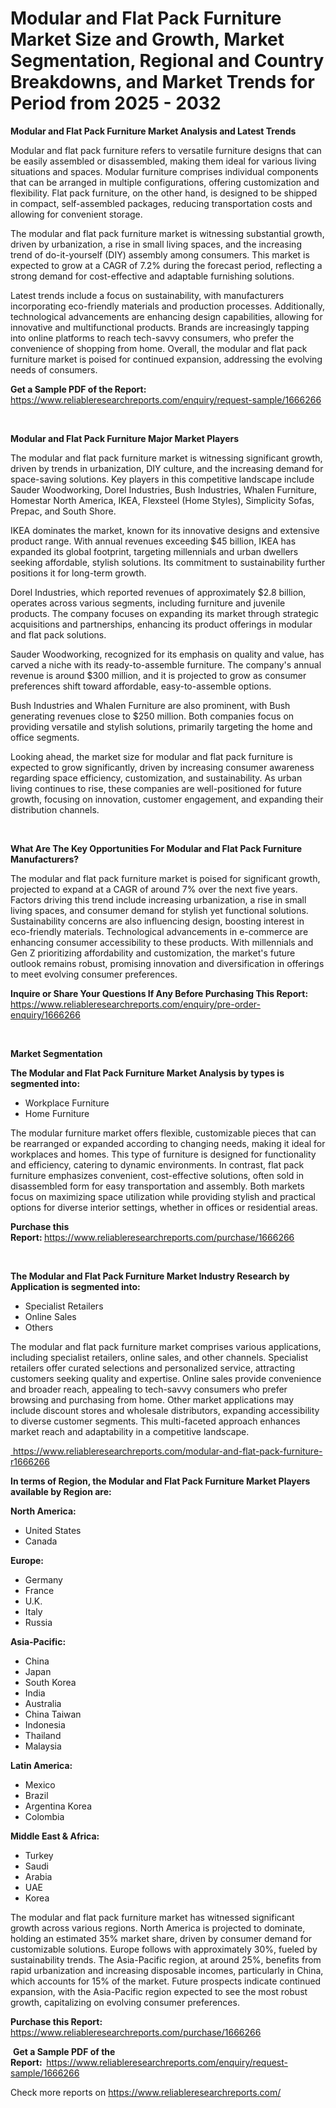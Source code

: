 <p><h1>Modular and Flat Pack Furniture Market Size and Growth, Market Segmentation, Regional and Country Breakdowns, and Market Trends for Period from 2025 -  2032</h1></p><p><strong>Modular and Flat Pack Furniture Market Analysis and Latest Trends</strong></p>
<p><p>Modular and flat pack furniture refers to versatile furniture designs that can be easily assembled or disassembled, making them ideal for various living situations and spaces. Modular furniture comprises individual components that can be arranged in multiple configurations, offering customization and flexibility. Flat pack furniture, on the other hand, is designed to be shipped in compact, self-assembled packages, reducing transportation costs and allowing for convenient storage.</p><p>The modular and flat pack furniture market is witnessing substantial growth, driven by urbanization, a rise in small living spaces, and the increasing trend of do-it-yourself (DIY) assembly among consumers. This market is expected to grow at a CAGR of 7.2% during the forecast period, reflecting a strong demand for cost-effective and adaptable furnishing solutions. </p><p>Latest trends include a focus on sustainability, with manufacturers incorporating eco-friendly materials and production processes. Additionally, technological advancements are enhancing design capabilities, allowing for innovative and multifunctional products. Brands are increasingly tapping into online platforms to reach tech-savvy consumers, who prefer the convenience of shopping from home. Overall, the modular and flat pack furniture market is poised for continued expansion, addressing the evolving needs of consumers.</p></p>
<p><strong>Get a Sample PDF of the Report:&nbsp;</strong> <a href="https://www.reliableresearchreports.com/enquiry/request-sample/1666266?utm_campaign=2224&utm_medium=2&utm_source=Github&utm_content=ia&utm_term=05042025&utm_id=modular-and-flat-pack-furniture">https://www.reliableresearchreports.com/enquiry/request-sample/1666266</a></p>
<p>&nbsp;</p>
<p><strong>Modular and Flat Pack Furniture Major Market Players</strong></p>
<p><p>The modular and flat pack furniture market is witnessing significant growth, driven by trends in urbanization, DIY culture, and the increasing demand for space-saving solutions. Key players in this competitive landscape include Sauder Woodworking, Dorel Industries, Bush Industries, Whalen Furniture, Homestar North America, IKEA, Flexsteel (Home Styles), Simplicity Sofas, Prepac, and South Shore.</p><p>IKEA dominates the market, known for its innovative designs and extensive product range. With annual revenues exceeding $45 billion, IKEA has expanded its global footprint, targeting millennials and urban dwellers seeking affordable, stylish solutions. Its commitment to sustainability further positions it for long-term growth.</p><p>Dorel Industries, which reported revenues of approximately $2.8 billion, operates across various segments, including furniture and juvenile products. The company focuses on expanding its market through strategic acquisitions and partnerships, enhancing its product offerings in modular and flat pack solutions.</p><p>Sauder Woodworking, recognized for its emphasis on quality and value, has carved a niche with its ready-to-assemble furniture. The company's annual revenue is around $300 million, and it is projected to grow as consumer preferences shift toward affordable, easy-to-assemble options. </p><p>Bush Industries and Whalen Furniture are also prominent, with Bush generating revenues close to $250 million. Both companies focus on providing versatile and stylish solutions, primarily targeting the home and office segments.</p><p>Looking ahead, the market size for modular and flat pack furniture is expected to grow significantly, driven by increasing consumer awareness regarding space efficiency, customization, and sustainability. As urban living continues to rise, these companies are well-positioned for future growth, focusing on innovation, customer engagement, and expanding their distribution channels.</p></p>
<p>&nbsp;</p>
<p><strong>What Are The Key Opportunities For Modular and Flat Pack Furniture Manufacturers?</strong></p>
<p><p>The modular and flat pack furniture market is poised for significant growth, projected to expand at a CAGR of around 7% over the next five years. Factors driving this trend include increasing urbanization, a rise in small living spaces, and consumer demand for stylish yet functional solutions. Sustainability concerns are also influencing design, boosting interest in eco-friendly materials. Technological advancements in e-commerce are enhancing consumer accessibility to these products. With millennials and Gen Z prioritizing affordability and customization, the market's future outlook remains robust, promising innovation and diversification in offerings to meet evolving consumer preferences.</p></p>
<p><strong>Inquire or Share Your Questions If Any Before Purchasing This Report:</strong> <a href="https://www.reliableresearchreports.com/enquiry/pre-order-enquiry/1666266?utm_campaign=2224&utm_medium=2&utm_source=Github&utm_content=ia&utm_term=05042025&utm_id=modular-and-flat-pack-furniture">https://www.reliableresearchreports.com/enquiry/pre-order-enquiry/1666266</a></p>
<p>&nbsp;</p>
<p><strong>Market Segmentation</strong></p>
<p><strong>The Modular and Flat Pack Furniture Market Analysis by types is segmented into:</strong></p>
<p><ul><li>Workplace Furniture</li><li>Home Furniture</li></ul></p>
<p><p>The modular furniture market offers flexible, customizable pieces that can be rearranged or expanded according to changing needs, making it ideal for workplaces and homes. This type of furniture is designed for functionality and efficiency, catering to dynamic environments. In contrast, flat pack furniture emphasizes convenient, cost-effective solutions, often sold in disassembled form for easy transportation and assembly. Both markets focus on maximizing space utilization while providing stylish and practical options for diverse interior settings, whether in offices or residential areas.</p></p>
<p><strong>Purchase this Report:&nbsp;</strong><a href="https://www.reliableresearchreports.com/purchase/1666266?utm_campaign=2224&utm_medium=2&utm_source=Github&utm_content=ia&utm_term=05042025&utm_id=modular-and-flat-pack-furniture">https://www.reliableresearchreports.com/purchase/1666266</a></p>
<p>&nbsp;</p>
<p><strong>The Modular and Flat Pack Furniture Market Industry Research by Application is segmented into:</strong></p>
<p><ul><li>Specialist Retailers</li><li>Online Sales</li><li>Others</li></ul></p>
<p><p>The modular and flat pack furniture market comprises various applications, including specialist retailers, online sales, and other channels. Specialist retailers offer curated selections and personalized service, attracting customers seeking quality and expertise. Online sales provide convenience and broader reach, appealing to tech-savvy consumers who prefer browsing and purchasing from home. Other market applications may include discount stores and wholesale distributors, expanding accessibility to diverse customer segments. This multi-faceted approach enhances market reach and adaptability in a competitive landscape.</p></p>
<p><a href="https://www.reliableresearchreports.com/modular-and-flat-pack-furniture-r1666266?utm_campaign=2224&utm_medium=2&utm_source=Github&utm_content=ia&utm_term=05042025&utm_id=modular-and-flat-pack-furniture">&nbsp;https://www.reliableresearchreports.com/modular-and-flat-pack-furniture-r1666266</a></p>
<p><strong>In terms of Region, the Modular and Flat Pack Furniture Market Players available by Region are:</strong></p>
<p>
    <p> <strong> North America: </strong>
        <ul>
            <li>United States</li>
            <li>Canada</li>
        </ul>
        </p> 
    <p> <strong> Europe: </strong>
        <ul>
            <li>Germany</li>
            <li>France</li>
            <li>U.K.</li>
            <li>Italy</li>
            <li>Russia</li>
        </ul>
        </p> 
    <p> <strong> Asia-Pacific: </strong>
        <ul>
            <li>China</li>
            <li>Japan</li>
            <li>South Korea</li>
            <li>India</li>
            <li>Australia</li>
            <li>China Taiwan</li>
            <li>Indonesia</li>
            <li>Thailand</li>
            <li>Malaysia</li>
        </ul>
        </p> 
    <p> <strong> Latin America: </strong>
        <ul>
            <li>Mexico</li>
            <li>Brazil</li>
            <li>Argentina Korea</li>
            <li>Colombia</li>
        </ul>
        </p> 
    <p> <strong> Middle East & Africa: </strong>
        <ul>
            <li>Turkey</li>
            <li>Saudi</li>
            <li>Arabia</li>
            <li>UAE</li>
            <li>Korea</li>
        </ul>
    </p>
    </p>
<p><p>The modular and flat pack furniture market has witnessed significant growth across various regions. North America is projected to dominate, holding an estimated 35% market share, driven by consumer demand for customizable solutions. Europe follows with approximately 30%, fueled by sustainability trends. The Asia-Pacific region, at around 25%, benefits from rapid urbanization and increasing disposable incomes, particularly in China, which accounts for 15% of the market. Future prospects indicate continued expansion, with the Asia-Pacific region expected to see the most robust growth, capitalizing on evolving consumer preferences.</p></p>
<p><strong>Purchase this Report: </strong><a href="https://www.reliableresearchreports.com/purchase/1666266?utm_campaign=2224&utm_medium=2&utm_source=Github&utm_content=ia&utm_term=05042025&utm_id=modular-and-flat-pack-furniture">https://www.reliableresearchreports.com/purchase/1666266</a></p>
<p>&nbsp;<strong>Get a Sample PDF of the Report:&nbsp;&nbsp;</strong><a href="https://www.reliableresearchreports.com/enquiry/request-sample/1666266?utm_campaign=2224&utm_medium=2&utm_source=Github&utm_content=ia&utm_term=05042025&utm_id=modular-and-flat-pack-furniture">https://www.reliableresearchreports.com/enquiry/request-sample/1666266</a></p>
<p><strong></strong></p>
<p>Check more reports on <a href="https://www.reliableresearchreports.com/?utm_campaign=2224&utm_medium=2&utm_source=Github&utm_content=ia&utm_term=05042025&utm_id=modular-and-flat-pack-furniture">https://www.reliableresearchreports.com/</a></p>